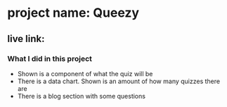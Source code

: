 # project name: Queezy
## live link:
### What I did in this project
* Shown is a component of what the quiz will be
* There is a data chart. Shown is an amount of how many quizzes there are
* There is a blog section with some questions

